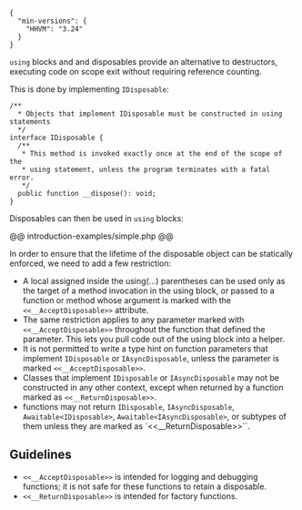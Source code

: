 ```yamlmeta
{
  "min-versions": {
    "HHVM": "3.24"
  }
}
```

`using` blocks and and disposables provide an alternative to destructors, executing code on scope exit without requiring reference counting.

This is done by implementing `IDisposable`:

```Hack
/**
  * Objects that implement IDisposable must be constructed in using statements
  */
interface IDisposable {
  /**
   * This method is invoked exactly once at the end of the scope of the
   * using statement, unless the program terminates with a fatal error.
   */
  public function __dispose(): void;
}
```

Disposables can then be used in `using` blocks:

@@ introduction-examples/simple.php @@

In order to ensure that the lifetime of the disposable object can be statically enforced, we need to add a few restriction:
- A local assigned inside the using(...) parentheses can be used only as the target of a method invocation in the using block, or passed to a function or method whose argument is marked with the `<<__AcceptDisposable>>` attribute.
- The same restriction applies to any parameter marked with `<<__AcceptDisposable>>` throughout the function that defined the parameter. This lets you pull code out of the using block into a helper.
- It is not permitted to write a type hint on function parameters that implement `IDisposable` or `IAsyncDisposable`, unless the parameter is marked `<<__AcceptDisposable>>`.
- Classes that implement `IDisposable` or `IAsyncDisposable` may not be constructed in any other context, except when returned by a function marked as `<<__ReturnDisposable>>`.
- functions may not return `IDisposable`, `IAsyncDisposable`, `Awaitable<IDisposable>`, `Awaitable<IAsyncDisposable>`, or subtypes of them unless they are marked as `<<__ReturnDisposable>>``.

## Guidelines

- `<<__AcceptDisposable>>` is intended for logging and debugging functions; it is not safe for these functions to retain a disposable.
- `<<__ReturnDisposable>>` is intended for factory functions.
